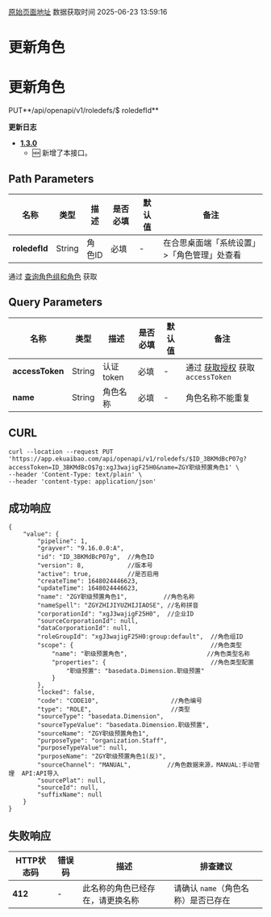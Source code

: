 [原始页面地址](https://docs.ekuaibao.com/docs/open-api/corporation/update-roledefs)
数据获取时间 2025-06-23 13:59:16

# 更新角色

# 更新角色  
  
PUT**/api/openapi/v1/roledefs/$ roledefId**

**更新日志**

  * [**1.3.0**](/updateLog/update-log#130)
    * 🆕 新增了本接口。



## Path Parameters​

名称| 类型| 描述| 是否必填| 默认值| 备注  
---|---|---|---|---|---  
**roledefId**|  String| 角色ID| 必填| -| 在合思桌面端「系统设置」>「角色管理」处查看  
通过 [查询角色组和角色](/docs/open-api/corporation/get-roles-group) 获取  
  
## Query Parameters​

名称| 类型| 描述| 是否必填| 默认值| 备注  
---|---|---|---|---|---  
**accessToken**|  String| 认证token| 必填| -| 通过 [获取授权](/docs/open-api/getting-started/auth) 获取 `accessToken`  
**name**|  String| 角色名称| 必填| -| 角色名称不能重复  
  
## CURL​
    
    
    curl --location --request PUT 'https://app.ekuaibao.com/api/openapi/v1/roledefs/$ID_3BKMdBcP07g?accessToken=ID_3BKMdBcO$7g:xgJ3wajigF25H0&name=ZGY职级预置角色1' \  
    --header 'Content-Type: text/plain' \  
    --header 'content-type: application/json'  
    

## 成功响应​
    
    
    {  
        "value": {  
            "pipeline": 1,  
            "grayver": "9.16.0.0:A",  
            "id": "ID_3BKMdBcP07g",  //角色ID  
            "version": 8,            //版本号  
            "active": true,          //是否启用  
            "createTime": 1648024446623,  
            "updateTime": 1648024446623,  
            "name": "ZGY职级预置角色1",          //角色名称  
            "nameSpell": "ZGYZHIJIYUZHIJIAOSE", //名称拼音  
            "corporationId": "xgJ3wajigF25H0",  //企业ID  
            "sourceCorporationId": null,  
            "dataCorporationId": null,  
            "roleGroupId": "xgJ3wajigF25H0:group:default",  //角色组ID  
            "scope": {                                      //角色类型  
                "name": "职级预置角色",                      //角色类型名称  
                "properties": {                             //角色类型配置  
                    "职级预置": "basedata.Dimension.职级预置"  
                }  
            },  
            "locked": false,  
            "code": "CODE10",                    //角色编号  
            "type": "ROLE",                      //类型  
            "sourceType": "basedata.Dimension",    
            "sourceTypeValue": "basedata.Dimension.职级预置",  
            "sourceName": "ZGY职级预置角色1",  
            "purposeType": "organization.Staff",  
            "purposeTypeValue": null,  
            "purposeName": "ZGY职级预置角色1(反)",  
            "sourceChannel": "MANUAL",          //角色数据来源，MANUAL:手动管理  API:API导入  
            "sourcePlat": null,  
            "sourceId": null,  
            "suffixName": null  
        }  
    }  
    

## 失败响应​

HTTP状态码| 错误码| 描述| 排查建议  
---|---|---|---  
**412**|  -| 此名称的角色已经存在，请更换名称| 请确认 `name`（角色名称）是否已存在

